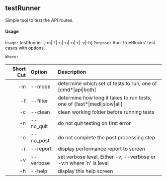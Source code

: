 ## testRunner

Simple tool to test the API routes.

#### Usage

`Usage:`    testRunner [-m|-f|-c|-n|-o|-r|-v|-h]
`Purpose:`  Run TrueBlocks' test cases with options.

`Where:`

| Short Cut | Option | Description |
| -------: | :------- | :------- |
| -m | --mode <val> | determine which set of tests to run, one of [cmd*&#124;api&#124;both] |
| -f | --filter <val> | determine how long it takes to run tests, one of [fast*&#124;medi&#124;slow&#124;all] |
| -c | --clean | clean working folder before running tests |
| -n | --no_quit | do not quit testing on first error |
| -o | --no_post | do not complete the post processing step |
| -r | --report | display performance report to screen |
| -v | --verbose | set verbose level. Either -v, --verbose or -v:n where 'n' is level |
| -h | --help | display this help screen |